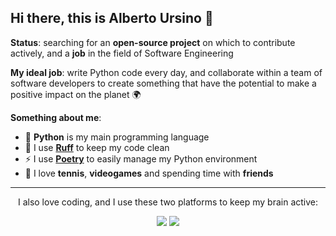 ## Hi there, this is Alberto Ursino 👋

**Status**: searching for an **open-source project** on which to contribute actively, and a **job** in the field of Software Engineering

**My ideal job**: write Python code every day, and collaborate within a team of software developers to create something that have the potential to make a positive impact on the planet 🌍

**Something about me**:

- 🐍 **Python** is my main programming language
- 🧼 I use **[Ruff](https://github.com/astral-sh/ruff)** to keep my code clean
- ⚡ I use **[Poetry](https://python-poetry.org/)** to easily manage my Python environment
- 🎨 I love **tennis**, **videogames** and spending time with **friends**

<div align="center">

<!-- ![](https://komarev.com/ghpvc/?username=albertoursino&color=blueviolet&style=for-the-badge) -->

---

I also love coding, and I use these two platforms to keep my brain active:

<a href="https://www.hackerrank.com/profile/albertoursino98">![](https://img.shields.io/badge/HackerRank-blue?logo=hackerrank)</a> <a href="https://leetcode.com/u/albertoursino/">![](https://img.shields.io/badge/LeetCode-red?logo=leetcode)</a>

</div>
